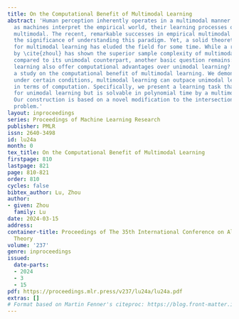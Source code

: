 ```yaml
---
title: On the Computational Benefit of Multimodal Learning
abstract: 'Human perception inherently operates in a multimodal manner. Similarly,
  as machines interpret the empirical world, their learning processes ought to be
  multimodal. The recent, remarkable successes in empirical multimodal learning underscore
  the significance of understanding this paradigm. Yet, a solid theoretical foundation
  for multimodal learning has eluded the field for some time. While a recent study
  by \cite{zhoul} has shown the superior sample complexity of multimodal learning
  compared to its unimodal counterpart, another basic question remains: does multimodal
  learning also offer computational advantages over unimodal learning? This work initiates
  a study on the computational benefit of multimodal learning. We demonstrate that,
  under certain conditions, multimodal learning can outpace unimodal learning exponentially
  in terms of computation. Specifically, we present a learning task that is NP-hard
  for unimodal learning but is solvable in polynomial time by a multimodal algorithm.
  Our construction is based on a novel modification to the intersection of two half-spaces
  problem.'
layout: inproceedings
series: Proceedings of Machine Learning Research
publisher: PMLR
issn: 2640-3498
id: lu24a
month: 0
tex_title: On the Computational Benefit of Multimodal Learning
firstpage: 810
lastpage: 821
page: 810-821
order: 810
cycles: false
bibtex_author: Lu, Zhou
author:
- given: Zhou
  family: Lu
date: 2024-03-15
address:
container-title: Proceedings of The 35th International Conference on Algorithmic Learning
  Theory
volume: '237'
genre: inproceedings
issued:
  date-parts:
  - 2024
  - 3
  - 15
pdf: https://proceedings.mlr.press/v237/lu24a/lu24a.pdf
extras: []
# Format based on Martin Fenner's citeproc: https://blog.front-matter.io/posts/citeproc-yaml-for-bibliographies/
---
```

